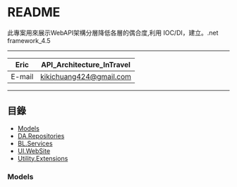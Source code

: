 README
==================================
此專案用來展示WebAPI架構分層降低各層的偶合度,利用 IOC/DI，建立。.net framework_4.5 

********
|Eric|API_Architecture_InTravel|
|---|---
|E-mail|kikichuang424@gmail.com

********
## 目錄
* [Models](#Models)
* [DA.Repositories](#DA)
* [BL.Services](#BL)
* [UI.WebSite](#UI)
* [Utility.Extensions](#Utility)

### Models


